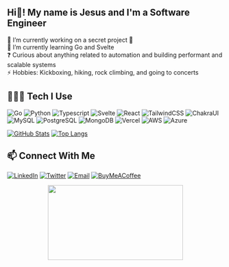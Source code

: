<h2 align="left">Hi👋! My name is Jesus and I'm a Software Engineer</h2>

<p align="left">🔭 I’m currently working on a secret project 🤫<br>🌱 I’m currently learning Go and Svelte<br>❓ Curious about anything related to automation and building performant and scalable systems<br>⚡ Hobbies: Kickboxing, hiking, rock climbing, and going to concerts</p>

## 🧑🏽‍💻 Tech I Use 

![Go](https://img.shields.io/badge/Go-00ADD8.svg?style=for-the-badge&logo=Go&logoColor=white)
![Python](https://img.shields.io/badge/Python-3776AB.svg?style=for-the-badge&logo=Python&logoColor=white)
![Typescript](https://img.shields.io/badge/TypeScript-3178C6.svg?style=for-the-badge&logo=TypeScript&logoColor=white)
![Svelte](https://img.shields.io/badge/Svelte-FF3E00.svg?style=for-the-badge&logo=Svelte&logoColor=white)
![React](https://img.shields.io/badge/React-61DAFB.svg?style=for-the-badge&logo=React&logoColor=black)
![TailwindCSS](https://img.shields.io/badge/Tailwind%20CSS-06B6D4.svg?style=for-the-badge&logo=Tailwind-CSS&logoColor=white)
![ChakraUI](https://img.shields.io/badge/Chakra%20UI-319795.svg?style=for-the-badge&logo=Chakra-UI&logoColor=white)
![MySQL](https://img.shields.io/badge/MySQL-4479A1.svg?style=for-the-badge&logo=MySQL&logoColor=white)
![PostgreSQL](https://img.shields.io/badge/PostgreSQL-4169E1.svg?style=for-the-badge&logo=PostgreSQL&logoColor=white)
![MongoDB](https://img.shields.io/badge/MongoDB-47A248.svg?style=for-the-badge&logo=MongoDB&logoColor=white)
![Vercel](https://img.shields.io/badge/Vercel-000000.svg?style=for-the-badge&logo=Vercel&logoColor=white)
![AWS](https://img.shields.io/badge/Amazon%20AWS-232F3E.svg?style=for-the-badge&logo=Amazon-AWS&logoColor=white)
![Azure](https://img.shields.io/badge/Microsoft%20Azure-0078D4.svg?style=for-the-badge&logo=Microsoft-Azure&logoColor=white)

[![GitHub Stats](https://github-readme-stats.vercel.app/api?username=jmarron7&count_private=true&show_icons=true&theme=noctis_minimus)](https://github.com/anuraghazra/github-readme-stats)
[![Top Langs](https://github-readme-stats.vercel.app/api/top-langs/?username=jmarron7&theme=noctis_minimus&layout=compact&langs_count=6)](https://github.com/anuraghazra/github-readme-stats)

## 📫 Connect With Me 

[![LinkedIn](https://img.shields.io/badge/LinkedIn-0A66C2.svg?style=for-the-badge&logo=LinkedIn&logoColor=white)](https://www.linkedin.com/in/jesusmarron/)
[![Twitter](https://img.shields.io/badge/Twitter-1DA1F2.svg?style=for-the-badge&logo=Twitter&logoColor=white)](https://twitter.com/jmarron7_dev)
[![Email](https://img.shields.io/badge/Gmail-D14836?style=for-the-badge&logo=Gmail&logoColor=white)](mailto:https://hello@jesusmarron.com)
[![BuyMeACoffee](https://img.shields.io/badge/Buy%20Me%20A%20Coffee-FFDD00.svg?style=for-the-badge&logo=Buy-Me-A-Coffee&logoColor=black)](https://www.buymeacoffee.com/jesusmarron)

<div align="center">
<img src="https://github.com/jmarron7/jmarron7/blob/main/assets/unicorn-gundam.gif?raw=true" height="175" width="315"/>
</div>
